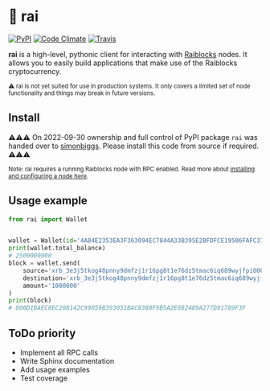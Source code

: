 # 🗿 rai

[![PyPI](https://img.shields.io/pypi/v/rai.svg)](https://pypi.python.org/pypi/rai) [![Code Climate](https://img.shields.io/codeclimate/maintainability/kennell/rai.svg)](https://codeclimate.com/github/kennell/rai) [![Travis](https://img.shields.io/travis/kennell/rai.svg)](https://travis-ci.org/kennell/rai)

**rai** is a high-level, pythonic client for interacting with [Raiblocks](https://raiblocks.net/) nodes. It allows you to easily build applications that make use of the Raiblocks cryptocurrency.

<sub>⚠ rai is not yet suited for use in production systems. It only covers a limited set of node functionality and things may break in future versions.</sub>

## Install

⚠⚠⚠ On 2022-09-30 ownership and full control of PyPI package `rai` was handed over to [simonbiggs](https://github.com/simonbiggs). Please install this code from source if required. ⚠⚠⚠

<sub>Note: rai requires a running Raiblocks node with RPC enabled. Read more about [installing and configuring a node here](docs/installation.md).</sub>

## Usage example

```python
from rai import Wallet


wallet = Wallet(id='4A84E2353EA3F363094EC7844A33B395E2BFDFCE19506FAFC37C73E7653D430F')
print(wallet.total_balance)
# 2500000000
block = wallet.send(
    source='xrb_3e3j5tkog48pnny9dmfzj1r16pg8t1e76dz5tmac6iq689wyjfpi00000000',
    destination='xrb_3e3j5tkog48pnny9dmfzj1r16pg8t1e76dz5tmac6iq689wyjfpi00000000',
    amount='1000000'
)
print(block)
# 000D1BAEC8EC208142C99059B393051BAC8380F9B5A2E6B2489A277D81789F3F
```

## ToDo priority

* Implement all RPC calls
* Write Sphinx documentation
* Add usage examples
* Test coverage
